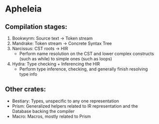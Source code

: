 # Apheleia

## Compilation stages:
1. Bookwyrm: Source text -> Token stream
2. Mandrake: Token stream -> Concrete Syntax Tree
3. Narcissus: CST roots -> HIR
   - Perform name resolution on the CST and lower complex constructs (such as while) to simple ones
   (such as loops)
4. Hydra: Type checking + Inferencing the HIR
   - Perform type inference, checking, and generally finish resolving type info

## Other crates:
- Bestiary: Types, unspecific to any one representation
- Prism: Generalized helpers related to IR representation and the Database backing the compiler
- Macro: Macros, mostly related to Prism